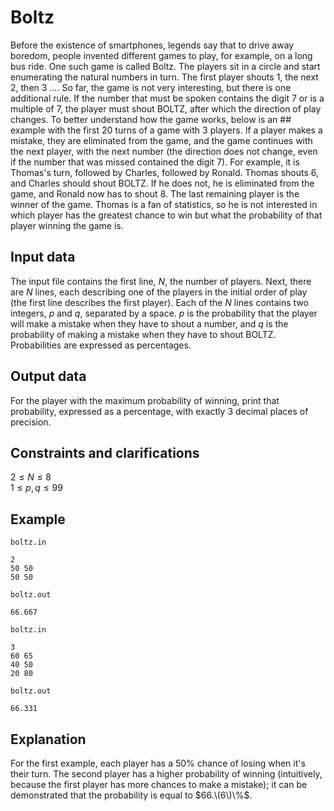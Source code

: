 # Boltz

Before the existence of smartphones, legends say that to drive away boredom, people invented different games to play, for example, on a long bus ride. One such game is called Boltz. The players sit in a circle and start enumerating the natural numbers in turn. The first player shouts $1$, the next $2$, then $3$ $\dots$. So far, the game is not very interesting, but there is one additional rule. If the number that must be spoken contains the digit $7$ or is a multiple of $7$, the player must shout BOLTZ, after which the direction of play changes. To better understand how the game works, below is an ## example with the first $20$ turns of a game with $3$ players. If a player makes a mistake, they are eliminated from the game, and the game continues with the next player, with the next number (the direction does not change, even if the number that was missed contained the digit $7$). For example, it is Thomas's turn, followed by Charles, followed by Ronald. Thomas shouts $6$, and Charles should shout BOLTZ. If he does not, he is eliminated from the game, and Ronald now has to shout $8$. The last remaining player is the winner of the game. Thomas is a fan of statistics, so he is not interested in which player has the greatest chance to win but what the probability of that player winning the game is.

## Input data

The input file contains the first line, $N$, the number of players. Next, there are $N$ lines, each describing one of the players in the initial order of play (the first line describes the first player). Each of the $N$ lines contains two integers, $p$ and $q$, separated by a space. $p$ is the probability that the player will make a mistake when they have to shout a number, and $q$ is the probability of making a mistake when they have to shout BOLTZ. Probabilities are expressed as percentages.

## Output data

For the player with the maximum probability of winning, print that probability, expressed as a percentage, with exactly $3$ decimal places of precision.

## Constraints and clarifications

$2 \leq N \leq 8$    
$1 \leq p, q \leq 99$

## Example

`boltz.in`    
```    
2    
50 50    
50 50    
```    

`boltz.out`    
```    
66.667    
```    

`boltz.in`    
```    
3    
60 65    
40 50    
20 80    
```    

`boltz.out`    
```    
66.331    
```    

## Explanation

For the first example, each player has a  $50\%$ chance of losing when it's their turn. The second player has a higher probability of winning (intuitively, because the first player has more chances to make a mistake); it can be demonstrated that the probability is equal to $66.\(6\)\%$.
